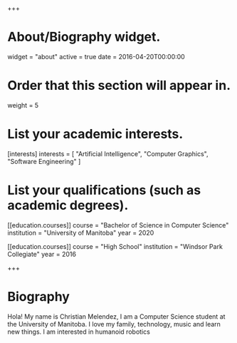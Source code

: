 +++
# About/Biography widget.
widget = "about"
active = true
date = 2016-04-20T00:00:00

# Order that this section will appear in.
weight = 5

# List your academic interests.
[interests]
  interests = [
    "Artificial Intelligence",
    "Computer Graphics",
    "Software Engineering"
  ]

# List your qualifications (such as academic degrees).

[[education.courses]]
  course = "Bachelor of Science in Computer Science"
  institution = "University of Manitoba"
  year = 2020

[[education.courses]]
  course = "High School"
  institution = "Windsor Park Collegiate"
  year = 2016
 
+++

# Biography

Hola! My name is Christian Melendez, I am a Computer Science student at the University of Manitoba. I love my family, technology, music and learn new things. I am interested in humanoid robotics
 
